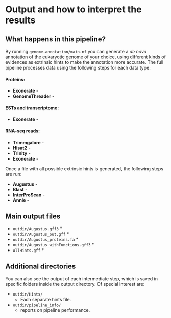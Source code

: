 # Output and how to interpret the results 

## What happens in this pipeline?
By running `genome-annotation/main.nf` you can generate a *de novo* annotation of the eukaryotic genome of your choice, using different kinds of evidences as extrinsic hints to make the annotation more accurate. The full pipeline processes data using the following steps for each data type: 

#### Proteins:
* **Exonerate** - 
* **GenomeThreader** - 

#### ESTs and transcriptome: 
* **Exonerate** - 

#### RNA-seq reads: 
* **Trimmgalore** - 
* **Hisat2** - 
* **Trinity** - 
* **Exonerate** - 

Once a file with all possible extrinsic hints is generated, the following steps are run:
* **Augustus** - 
* **Blast** - 
* **InterProScan** -
* **Annie** - 

## Main output files

* `outdir/Augustus.gff3` 
  * 
* `outdir/Augustus_out.gff` 
  * 
* `outdir/Augustus_proteins.fa` 
  * 
* `outdir/Augustus_withFunctions.gff3` 
  * 
* `AllHints.gff`
  * 
  
## Additional directories
You can also see the output of each intermediate step, which is saved in specific folders inside the output directory. Of special interest are: 

* `outdir/Hints/` 
  * Each separate hints file. 
* `outdir/pipeline_info/` 
  * reports on pipeline performance. 


